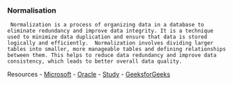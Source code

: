 ### Normalisation
     Normalization is a process of organizing data in a database to eliminate redundancy and improve data integrity. It is a technique used to minimize data duplication and ensure that data is stored logically and efficiently.  Normalization involves dividing larger tables into smaller, more manageable tables and defining relationships between them. This helps to reduce data redundancy and improve data consistency, which leads to better overall data quality.

Resources
    - [Microsoft](https://docs.microsoft.com/en-us/office/troubleshoot/access/database-normalization-description)
    - [Oracle](https://docs.oracle.com/cd/B28359_01/server.111/b28318/normalization.htm)
    - [Study](https://study.com/academy/lesson/database-normalization-explanation-examples.html)
    - [GeeksforGeeks](https://www.geeksforgeeks.org/database-normalization-normal-forms/)